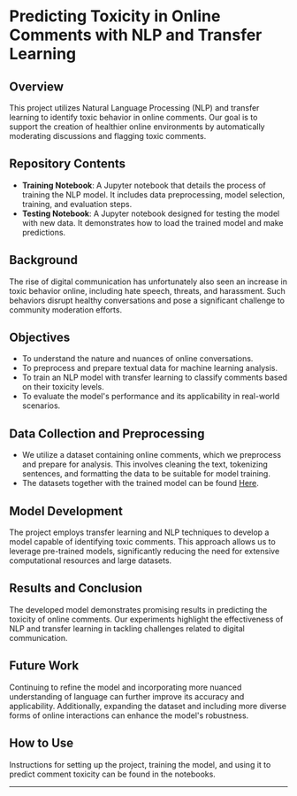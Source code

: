 # Predicting Toxicity in Online Comments with NLP and Transfer Learning


## Overview
This project utilizes Natural Language Processing (NLP) and transfer learning to identify toxic behavior in online comments. Our goal is to support the creation of healthier online environments by automatically moderating discussions and flagging toxic comments.

## Repository Contents
- **Training Notebook**: A Jupyter notebook that details the process of training the NLP model. It includes data preprocessing, model selection, training, and evaluation steps.
- **Testing Notebook**: A Jupyter notebook designed for testing the model with new data. It demonstrates how to load the trained model and make predictions.


## Background
The rise of digital communication has unfortunately also seen an increase in toxic behavior online, including hate speech, threats, and harassment. Such behaviors disrupt healthy conversations and pose a significant challenge to community moderation efforts.

## Objectives
- To understand the nature and nuances of online conversations.
- To preprocess and prepare textual data for machine learning analysis.
- To train an NLP model with transfer learning to classify comments based on their toxicity levels.
- To evaluate the model's performance and its applicability in real-world scenarios.

## Data Collection and Preprocessing
- We utilize a dataset containing online comments, which we preprocess and prepare for analysis. This involves cleaning the text, tokenizing sentences, and formatting the data to be suitable for model training.
- The datasets together with the trained model can be found [Here](https://drive.google.com/file/d/1tIOrWdzukUoizc7dSEhwSpf5xs8vMXpu/view?usp=sharing).
## Model Development
The project employs transfer learning and NLP techniques to develop a model capable of identifying toxic comments. This approach allows us to leverage pre-trained models, significantly reducing the need for extensive computational resources and large datasets.

## Results and Conclusion
The developed model demonstrates promising results in predicting the toxicity of online comments. Our experiments highlight the effectiveness of NLP and transfer learning in tackling challenges related to digital communication.

## Future Work
Continuing to refine the model and incorporating more nuanced understanding of language can further improve its accuracy and applicability. Additionally, expanding the dataset and including more diverse forms of online interactions can enhance the model's robustness.

## How to Use
Instructions for setting up the project, training the model, and using it to predict comment toxicity can be found in the notebooks.

---

